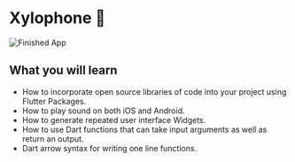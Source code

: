 

# Xylophone 🎹


![Finished App](https://github.com/londonappbrewery/Images/blob/master/xylophone-flutter.png)

## What you will learn

- How to incorporate open source libraries of code into your project using Flutter Packages.
- How to play sound on both iOS and Android.
- How to generate repeated user interface Widgets.
- How to use Dart functions that can take input arguments as well as return an output.
- Dart arrow syntax for writing one line functions.
